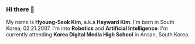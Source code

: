 ### Hi there 👋
My name is **Hyoung-Seok Kim**, a.k.a **Hayward Kim**.
I'm born in South Korea, 02.21.2007.
I'm into **Robotics** and **Artificial Intelligence**.
I'm currently attending **Korea Digital Media High School** in Ansan, South Korea.
